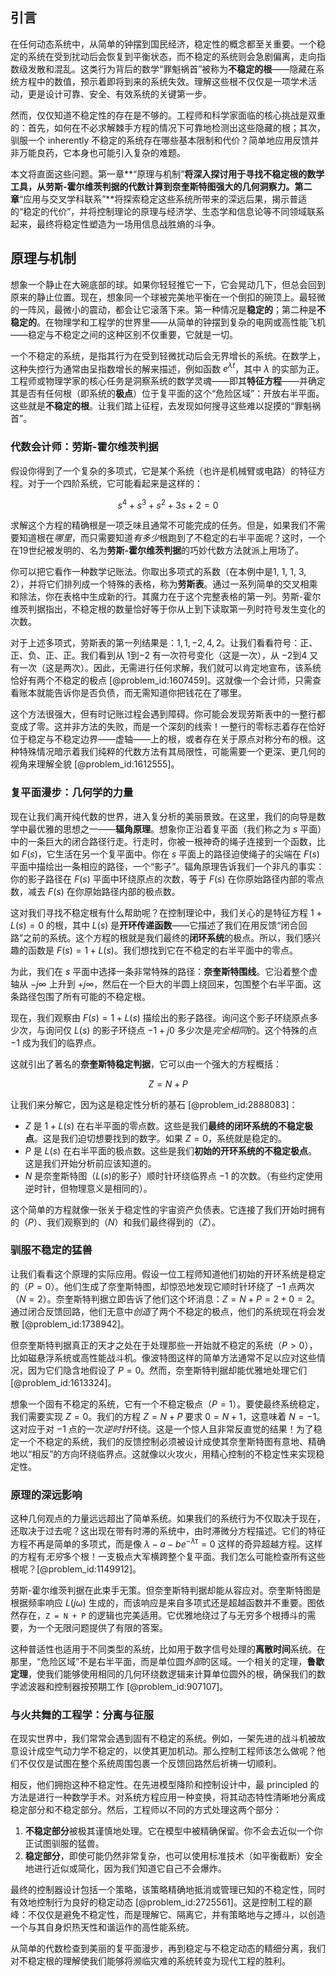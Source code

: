 ## 引言
在任何动态系统中，从简单的钟摆到国民经济，稳定性的概念都至关重要。一个稳定的系统在受到扰动后会恢复到平衡状态，而不稳定的系统则会急剧偏离，走向指数级发散和混乱。这类行为背后的数学“罪魁祸首”被称为**不稳定的根**——隐藏在系统方程中的数值，预示着即将到来的系统失效。理解这些根不仅仅是一项学术活动，更是设计可靠、安全、有效系统的关键第一步。

然而，仅仅知道不稳定性的存在是不够的。工程师和科学家面临的核心挑战是双重的：首先，如何在不必求解棘手方程的情况下可靠地检测出这些隐藏的根；其次，驯服一个 inherently 不稳定的系统存在哪些基本限制和代价？简单地应用反馈并非万能良药，它本身也可能引入复杂的难题。

本文将直面这些问题。第一章**“原理与机制”**将深入探讨用于寻找不稳定根的数学工具，从劳斯-霍尔维茨判据的代数计算到奈奎斯特图强大的几何洞察力。第二章**“应用与交叉学科联系”**将探索稳定这些系统所带来的深远后果，揭示普适的“稳定的代价”，并将控制理论的原理与经济学、生态学和信息论等不同领域联系起来，最终将稳定性塑造为一场用信息战胜熵的斗争。

## 原理与机制

想象一个静止在大碗底部的球。如果你轻轻推它一下，它会晃动几下，但总会回到原来的静止位置。现在，想象同一个球被完美地平衡在一个倒扣的碗顶上。最轻微的一阵风，最微小的震动，都会让它滚落下来。第一种情况是**稳定的**；第二种是**不稳定的**。在物理学和工程学的世界里——从简单的钟摆到复杂的电网或高性能飞机——稳定与不稳定之间的这种区别不仅重要，它就是一切。

一个不稳定的系统，是指其行为在受到轻微扰动后会无界增长的系统。在数学上，这种失控行为通常由呈指数增长的解来描述，例如函数 $e^{\lambda t}$，其中 $\lambda$ 的实部为正。工程师或物理学家的核心任务是洞察系统的数学灵魂——即其**特征方程**——并确定其是否有任何根（即系统的**极点**）位于复平面的这个“危险区域”：开放右半平面。这些就是**不稳定的根**。让我们踏上征程，去发现如何搜寻这些难以捉摸的“罪魁祸首”。

### 代数会计师：劳斯-霍尔维茨判据

假设你得到了一个复杂的多项式，它是某个系统（也许是机械臂或电路）的特征方程。对于一个四阶系统，它可能看起来是这样的：

$$s^4 + s^3 + s^2 + 3s + 2 = 0$$

求解这个方程的精确根是一项乏味且通常不可能完成的任务。但是，如果我们不需要知道根在*哪里*，而只需要知道*有多少*根跑到了不稳定的右半平面呢？这时，一个在19世纪被发明的、名为**劳斯-霍尔维茨判据**的巧妙代数方法就派上用场了。

你可以把它看作一种数学记账法。你取出多项式的系数（在本例中是1, 1, 1, 3, 2），并将它们排列成一个特殊的表格，称为**劳斯表**。通过一系列简单的交叉相乘和除法，你在表格中生成新的行。其魔力在于这个完整表格的第一列。劳斯-霍尔维茨判据指出，不稳定根的数量恰好等于你从上到下读取第一列时符号发生变化的次数。

对于上述多项式，劳斯表的第一列结果是：$1, 1, -2, 4, 2$。让我们看看符号：正、正、负、正、正。我们看到从 $1$到$-2$ 有一次符号变化（这是一次），从 $-2$到$4$ 又有一次（这是两次）。因此，无需进行任何求解，我们就可以肯定地宣布，该系统恰好有两个不稳定的极点 [@problem_id:1607459]。这就像一个会计师，只需查看账本就能告诉你是否负债，而无需知道你把钱花在了哪里。

这个方法很强大，但有时记账过程会遇到障碍。你可能会发现劳斯表中的一整行都变成了零。这并非方法的失败，而是一个深刻的线索！一整行的零标志着存在恰好位于稳定与不稳定边界——虚轴——上的根，或者存在关于原点对称分布的根。这种特殊情况暗示着我们纯粹的代数方法有其局限性，可能需要一个更深、更几何的视角来理解全貌 [@problem_id:1612555]。

### 复平面漫步：几何学的力量

现在让我们离开纯代数的世界，进入复分析的美丽景致。在这里，我们的向导是数学中最优雅的思想之一——**辐角原理**。想象你正沿着复平面（我们称之为 $s$ 平面）中的一条巨大的闭合路径行走。行走时，你被一根神奇的绳子连接到一个函数，比如 $F(s)$，它生活在另一个复平面中。你在 $s$ 平面上的路径迫使绳子的尖端在 $F(s)$ 平面中描绘出一条相应的路径，一个“影子”。辐角原理告诉我们一个非凡的事实：你的影子路径在 $F(s)$ 平面中环绕原点的次数，等于 $F(s)$ 在你原始路径内部的零点数，减去 $F(s)$ 在你原始路径内部的极点数。

这对我们寻找不稳定根有什么帮助呢？在控制理论中，我们关心的是特征方程 $1 + L(s) = 0$ 的根，其中 $L(s)$ 是**开环传递函数**——它描述了我们在用反馈“闭合回路”之前的系统。这个方程的根就是我们最终的**闭环系统**的极点。所以，我们感兴趣的函数是 $F(s) = 1 + L(s)$。我们想找到它在不稳定的右半平面中的零点。

为此，我们在 $s$ 平面中选择一条非常特殊的路径：**奈奎斯特围线**。它沿着整个虚轴从 $-j\infty$ 上升到 $+j\infty$，然后在一个巨大的半圆上绕回来，包围整个右半平面。这条路径包围了所有可能的不稳定根。

现在，我们观察由 $F(s) = 1 + L(s)$ 描绘出的影子路径。询问这个影子环绕原点多少次，与询问仅 $L(s)$ 的影子环绕点 $-1 + j0$ 多少次是*完全相同*的。这个特殊的点 $-1$ 成为我们的临界点。

这就引出了著名的**奈奎斯特稳定判据**，它可以由一个强大的方程概括：

$$Z = N + P$$

让我们来分解它，因为这是稳定性分析的基石 [@problem_id:2888083]：
*   $Z$ 是 $1+L(s)$ 在右半平面的零点数。这些是我们**最终的闭环系统的不稳定极点**。这是我们迫切想要找到的数字。如果 $Z=0$，系统就是稳定的。
*   $P$ 是 $L(s)$ 在右半平面的极点数。这些是我们**初始的开环系统的不稳定极点**。这是我们开始分析前应该知道的。
*   $N$ 是奈奎斯特图（$L(s)$的影子）顺时针环绕临界点 $-1$ 的次数。（有些约定使用逆时针，但物理意义是相同的）。

这个简单的方程就像一张关于稳定性的宇宙资产负债表。它连接了我们开始时拥有的（$P$）、我们观察到的（$N$）和我们最终得到的（$Z$）。

### 驯服不稳定的猛兽

让我们看看这个原理的实际应用。假设一位工程师知道他们初始的开环系统是稳定的（$P=0$）。他们生成了奈奎斯特图，却惊恐地发现它顺时针环绕了 $-1$ 点两次（$N=2$）。奈奎斯特判据立即告诉了他们这个坏消息：$Z = N + P = 2 + 0 = 2$。通过闭合反馈回路，他们无意中*创造*了两个不稳定的极点，他们的系统现在将会发散 [@problem_id:1738942]。

但奈奎斯特判据真正的天才之处在于处理那些一开始就不稳定的系统（$P>0$），比如磁悬浮系统或高性能战斗机。像波特图这样的简单方法通常不足以应对这些情况，因为它们隐含地假设了 $P=0$。然而，奈奎斯特判据却能优雅地处理它们 [@problem_id:1613324]。

想象一个固有不稳定的系统，它有一个不稳定极点（$P=1$）。要使最终系统稳定，我们需要实现 $Z=0$。我们的方程 $Z = N + P$ 要求 $0 = N + 1$，这意味着 $N = -1$。这对应于对 $-1$ 点的一次*逆时针*环绕。这是一个惊人且非常反直觉的结果！为了稳定一个不稳定的系统，我们的反馈控制必须被设计成使其奈奎斯特图有意地、精确地以“相反”的方向环绕临界点。这就像以火攻火，用精心控制的不稳定性来实现稳定性。

### 原理的深远影响

这种几何观点的力量远远超出了简单系统。如果我们的系统行为不仅取决于现在，还取决于过去呢？这出现在带有时滞的系统中，由时滞微分方程描述。它们的特征方程不再是简单的多项式，而是像 $\lambda - a - b e^{-\lambda \tau} = 0$ 这样的奇异超越方程。这样的方程有*无穷*多个根！一支极点大军横跨整个复平面。我们怎么可能检查所有这些根呢？[@problem_id:1149912]。

劳斯-霍尔维茨判据在此束手无策。但奈奎斯特判据却能从容应对。奈奎斯特图是根据频率响应 $L(j\omega)$ 生成的，而该响应是来自多项式还是超越函数并不重要。图依然存在，`Z = N + P` 的逻辑也完美适用。它优雅地绕过了与无穷多个根搏斗的需要，为一个无限问题提供了有限的答案。

这种普适性也适用于不同类型的系统，比如用于数字信号处理的**离散时间**系统。在那里，“危险区域”不是右半平面，而是单位圆*外部*的区域。一个相关的定理，**鲁歇定理**，使我们能够使用相同的几何环绕数逻辑来计算单位圆外的根，确保我们的数字滤波器和控制器按预期工作 [@problem_id:907107]。

### 与火共舞的工程学：分离与征服

在现实世界中，我们常常会遇到固有不稳定的系统。例如，一架先进的战斗机被故意设计成空气动力学不稳定的，以使其更加机动。那么控制工程师该怎么做呢？他们不仅仅是试图在整个系统周围包裹一个反馈回路然后祈祷一切顺利。

相反，他们拥抱这种不稳定性。在先进模型降阶和控制设计中，最 principled 的方法是进行一种数学手术。对系统方程应用一种变换，将其动态特性清晰地分离成稳定部分和不稳定部分。然后，工程师以不同的方式处理这两个部分：
1.  **不稳定部分**被极其谨慎地处理。它在模型中被精确保留。你不会去近似一个你正试图驯服的猛兽。
2.  **稳定部分**，即使可能仍然非常复杂，也可以使用标准技术（如平衡截断）安全地进行近似或简化，因为我们知道它自己不会爆炸。

最终的控制器设计包括一个策略，该策略精确地抵消或管理已知的不稳定性，同时有效地控制行为良好的稳定动态 [@problem_id:2725561]。这是控制工程的巅峰：不仅仅是避免不稳定性，而是理解它、隔离它，并有策略地与之搏斗，以创造一个与其自身炽热天性和谐运作的高性能系统。

从简单的代数检查到美丽的复平面漫步，再到稳定与不稳定动态的精细分离，我们对不稳定根的理解使我们能够将濒临灾难的系统转变为现代工程的胜利。

